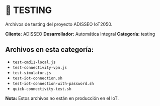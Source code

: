 # 📂 TESTING

Archivos de testing del proyecto ADISSEO IoT2050.

**Cliente:** ADISSEO
**Desarrollador:** Automática Integral
**Categoría:** testing

## Archivos en esta categoría:

- `test-cmd11-local.js`
- `test-connectivity-vpn.js`
- `test-simulator.js`
- `test-iot-connection.sh`
- `test-iot-connection-with-password.sh`
- `quick-connectivity-test.sh`

**Nota:** Estos archivos no están en producción en el IoT.